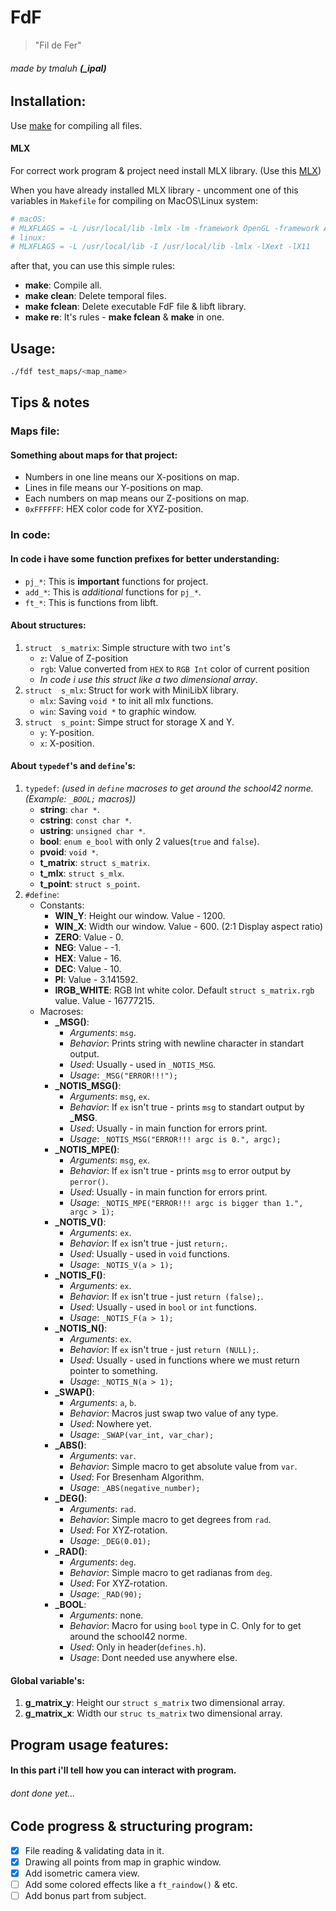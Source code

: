 # FdF
> "Fil de Fer"

###### made by tmaluh __(\_ipal)__

## Installation:

Use [make](https://en.wikipedia.org/wiki/Makefile) for compiling all files.

#### MLX
For correct work program & project need install MLX library. (Use this [MLX](https://github.com/abouvier/minilibx.git))

When you have already installed MLX library - uncomment one of this variables in `Makefile` for compiling on MacOS\Linux system:

```bash
# macOS:
# MLXFLAGS = -L /usr/local/lib -lmlx -lm -framework OpenGL -framework AppKit
# linux:
# MLXFLAGS = -L /usr/local/lib -I /usr/local/lib -lmlx -lXext -lX11
```

after that, you can use this simple rules:
- **make**: Compile all.
- **make clean**: Delete temporal files.
- **make fclean**: Delete executable FdF file & libft library.
- **make re**: It's rules - **make fclean** & **make** in one.

## Usage:

```bash
./fdf test_maps/<map_name>
```



## Tips & notes

### Maps file:

#### Something about maps for that project:

- Numbers in one line means our X-positions on map.
- Lines in file means our Y-positions on map.
- Each numbers on map means our Z-positions on map.
- `0xFFFFFF`: HEX color code for XYZ-position.

### In code:

#### In code i have some function prefixes for better understanding:
- `pj_*`: This is **important** functions for project.
- `add_*`: This is *additional* functions for `pj_*`.
- `ft_*`: This is functions from libft.

#### About structures:
1. `struct	s_matrix`: Simple structure with two `int`'s
	- `z`: Value of Z-position
	- `rgb`: Value converted from `HEX` to `RGB Int` color of current position
	- *In code i use this struct like a two dimensional array*.
2. `struct	s_mlx`: Struct for work with MiniLibX library.
	- `mlx`: Saving `void *` to init all mlx functions.
	- `win`: Saving `void *` to graphic window.
3. `struct	s_point`: Simpe struct for storage X and Y.
	- `y`: Y-position.
	- `x`: X-position.

#### About `typedef`'s and `define`'s:	
1. `typedef`: *(used in `define` macroses to get around the school42 norme. (Example: `_BOOL;` macros))*
	- **string**: `char *`.
	- **cstring**: `const char *`.
	- **ustring**: `unsigned char *`.
	- **bool**: `enum e_bool` with only 2 values(`true` and `false`).
	- **pvoid**: `void *`.
	- **t_matrix**: `struct s_matrix`.
	- **t_mlx**: `struct s_mlx`.
	- **t_point**: `struct s_point`.
2. `#define`:
	- Constants:
		- **WIN_Y**: Height our window. Value - 1200.
		- **WIN_X**: Width our window. Value - 600. (2:1 Display aspect ratio)
		- **ZERO**: Value - 0.
		- **NEG**: Value - -1.
		- **HEX**: Value - 16.
		- **DEC**: Value - 10.
		- **PI**: Value - 3.141592.
		- **IRGB_WHITE**: RGB Int white color. Default `struct s_matrix.rgb` value. Value - 16777215.
	- Macroses:
		- **\_MSG()**:
			- *Arguments*: `msg`.
			- *Behavior*: Prints string with newline character in standart output.
			- *Used*: Usually - used in `_NOTIS_MSG`.
			- *Usage*: `_MSG("ERROR!!!");`
		- **\_NOTIS_MSG()**:
			- *Arguments*: `msg`, `ex`.
			- *Behavior*: If `ex` isn't true - prints `msg` to standart output by **\_MSG**.
			- *Used*: Usually - in main function for errors print.
			- *Usage*: `_NOTIS_MSG("ERROR!!! argc is 0.", argc);`
		- **\_NOTIS_MPE()**:
			- *Arguments*: `msg`, `ex`.
			- *Behavior*: If `ex` isn't true - prints `msg` to error output by `perror()`.
			- *Used*: Usually - in main function for errors print.
			- *Usage*: `_NOTIS_MPE("ERROR!!! argc is bigger than 1.", argc > 1);`
		- **\_NOTIS_V()**:
			- *Arguments*: `ex`.
			- *Behavior*: If `ex` isn't true - just `return;`.
			- *Used*: Usually - used in `void` functions.
			- *Usage*: `_NOTIS_V(a > 1);`
		- **\_NOTIS_F()**:
			- *Arguments*: `ex`.
			- *Behavior*: If `ex` isn't true - just `return (false);`.
			- *Used*: Usually - used in `bool` or `int` functions.
			- *Usage*: `_NOTIS_F(a > 1);`
		- **\_NOTIS_N()**:
			- *Arguments*: `ex`.
			- *Behavior*: If `ex` isn't true - just `return (NULL);`.
			- *Used*: Usually - used in functions where we must return pointer to something.
			- *Usage*: `_NOTIS_N(a > 1);`
		- **\_SWAP()**:
			- *Arguments*: `a`, `b`.
			- *Behavior*: Macros just swap two value of any type.
			- *Used*: Nowhere yet.
			- *Usage*: `_SWAP(var_int, var_char);`
		- **\_ABS()**:
			- *Arguments*: `var`.
			- *Behavior*: Simple macro to get absolute value from `var`.
			- *Used*: For Bresenham Algorithm.
			- *Usage*: `_ABS(negative_number);`
		- **\_DEG()**:
			- *Arguments*: `rad`.
			- *Behavior*: Simple macro to get degrees from `rad`.
			- *Used*: For XYZ-rotation.
			- *Usage*: `_DEG(0.01);`
		- **\_RAD()**:
			- *Arguments*: `deg`.
			- *Behavior*: Simple macro to get radianas from `deg`.
			- *Used*: For XYZ-rotation.
			- *Usage*: `_RAD(90);`
		- **\_BOOL**:
			- *Arguments*: none.
			- *Behavior*: Macro for using `bool` type in C. Only for to get around the school42 norme.
			- *Used*: Only in header(`defines.h`).
			- *Usage*: Dont needed use anywhere else.

#### Global variable's:

1. **g_matrix_y**: Height our `struct s_matrix` two dimensional array.
2. **g_matrix_x**: Width our `struc ts_matrix` two dimensional array.

## Program usage features:

#### In this part i'll tell how you can interact with program.
###### dont done yet...



## Code progress & structuring program:

 - [x] File reading & validating data in it.
 - [x] Drawing all points from map in graphic window.
 - [x] Add isometric camera view.
 - [ ] Add some colored effects like a `ft_raindow()` & etc.
 - [ ] Add bonus part from subject.

